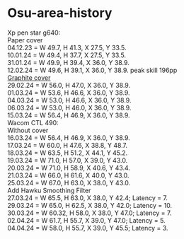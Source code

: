 # Osu-area-history
Xp pen star g640:  
Paper cover  
04.12.23 = W 49.7, H 41.3, X 27.5, Y 33.5.  
10.01.24 = W 49.4, H 37.7, X 27.5, Y 33.5.  
31.01.24 = W 49.9, H 39.4, X 36.0, Y 38.9.  
12.02.24 = W 49.6, H 39.1, X 36.0, Y 38.9. peak skill 196pp  
[Graphite cover](https://www.aliexpress.com/item/1005001279122743.html)  
29.02.24 = W 56.0, H 47.0, X 36.0, Y 38.9.  
01.03.24 = W 53.6, H 46.6, X 36.0, Y 38.9.  
04.03.24 = W 53.0, H 46.6, X 36.0, Y 38.9.  
06.03.24 = W 53.0, H 46.0, X 36.0, Y 38.9.  
15.03.24 = W 56.4, H 46.9, X 36.0, Y 38.9.  
Wacom CTL 490:  
Without cover  
16.03.24 = W 56.4, H 46.9, X 36.0, Y 38.9.  
17.03.24 = W 60.0, H 47.6, X 38.8, Y 48.7.  
18.03.24 = W 63.5, H 51.2, X 44.1, Y 45.2.  
19.03.24 = W 71.0, H 57.0, X 39.0, Y 43.0.  
20.03.24 = W 71.0, H 58.9, X 40.6, Y 43.4.  
21.03.24 = W 66.0, H 61.6, X 40.0, Y 43.0.  
25.03.24 = W 67.0, H 63.0, X 38.0, Y 43.0.  
Add Hawku Smoothing Filter  
27.03.24 = W 65.5, H 63.0, X 38.0, Y 42.4; Latency = 7.  
29.03.24 = W 65.0, H 62.5, X 38.0, Y 42.0; Latency = 10.  
30.03.24 = W 60.32, H 58.0, X 38.0, Y 47.0; Latency = 7.  
02.04.24 = W 61.7, H 55.7, X 39.0, Y 47.0; Latency = 5.  
04.04.24 = W 58.0, H 55.7, X 39.0, Y 45.5; Latency = 3.  
